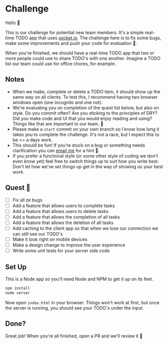 # Challenge
Hello :wave:

This is our challenge for potential new team members. It's a simple real-time TODO app that uses [socket.io](http://socket.io). The challenge here is to fix some bugs, make some improvements and push your code for evaluation 🚀.

When you're finished, we should have a real-time TODO app that two or more people could use to share TODO's with one another. Imagine a TODO list our team could use for office chores, for example.

## Notes
- When we make, complete or delete a TODO item, it should show up the same way on all clients. To test this, I recommend having two browser windows open (one incognito and one not).
- We're evaluating you on completion of the quest list below, but also on style. Do you commit often? Are you sticking to the principles of DRY? Did you make code and UI that you would enjoy reading and using? Things like that are important to our team. 👊
- Please make a `start` commit on your own branch so I know how long it takes you to complete the challenge. It's not a race, but I expect this to be <= a days work.
- This should be fun! If you're stuck on a bug or something needs clarification you can [email me](mailto:david@ada.support?subject=Challenge) for a hint 🎁.
- If you prefer a functional style (or some other style of coding we don't even know yet) feel free to switch things up to suit how you write best. Don't let how we've set things up get in the way of showing us your best work.

## Quest 👣
- [ ] Fix all ze bugs
- [ ] Add a feature that allows users to complete tasks
- [ ] Add a feature that allows users to delete tasks
- [ ] Add a feature that allows the completion of all tasks
- [ ] Add a feature that allows the deletion of all tasks
- [ ] Add caching to the client app so that when we lose our connection we can still see our TODO's
- [ ] Make it look right on mobile devices
- [ ] Make a design change to improve the user experience
- [ ] Write some unit tests for your server side code

## Set Up
This is a Node app so you'll need Node and NPM to get it up on its feet.

```sh
npm install
node server
```

Now open `index.html` in your browser. Things won't work at first, but once the server is running, you should see your TODO's under the input.

## Done?
Great job! When you're all finished, open a PR and we'll review it 🙌

